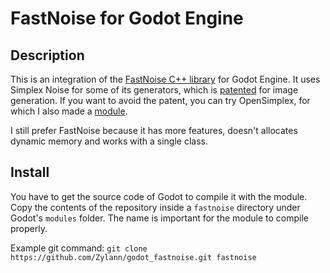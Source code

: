 FastNoise for Godot Engine
=============================

Description
-------------

This is an integration of the [FastNoise C++ library](https://github.com/Auburns/FastNoise) for Godot Engine.
It uses Simplex Noise for some of its generators, which is [patented](https://www.google.com/patents/US6867776) for image generation.
If you want to avoid the patent, you can try OpenSimplex, for which I also made a [module](https://github.com/Zylann/godot_opensimplex).

I still prefer FastNoise because it has more features, doesn't allocates dynamic memory and works with a single class.

Install
--------

You have to get the source code of Godot to compile it with the module. Copy the contents of the repository inside a `fastnoise`  directory under Godot's `modules` folder. The name is important for the module to compile properly.

Example git command: `git clone https://github.com/Zylann/godot_fastnoise.git fastnoise`
